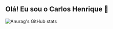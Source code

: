 ## Olá! Eu sou o Carlos Henrique 👋

![Anurag's GitHub stats](https://github-readme-stats.vercel.app/api?username=carlostitoaz&show_icons=true&theme=highcontrast)
